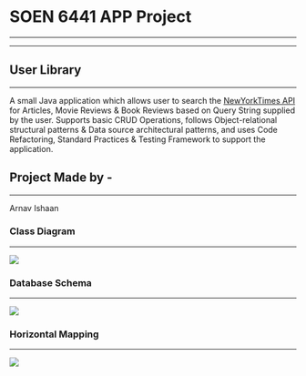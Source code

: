 # SOEN 6441 APP Project
***
---
## User Library
***
A small Java application which allows user to search the [NewYorkTimes API](https://developer.nytimes.com/apis) for Articles, Movie Reviews & Book Reviews based on Query String supplied by the user. 
Supports basic CRUD Operations, follows Object-relational structural patterns & Data source architectural patterns, and uses Code Refactoring, Standard Practices & Testing Framework to support the application.

## Project Made by - 
***
Arnav Ishaan 
<!-- (40216397) -->

<!-- Reva Balasundaram (40227644) -->

<!-- ## Video Presentation Link
***
[Video Presentation Link](https://drive.google.com/file/d/1I9ZMxCBqukmEqt9_vFB1tJ4nyhrtH8Ql/view?usp=share_link)
## Report
***
Project Report on the following Google Drive Link
[Report Link](https://drive.google.com/file/d/11dd7SN27FuwPCabQGwHRRfKPSzEmY3vS/view?usp=share_link) -->

### Class Diagram
***
![](https://drive.google.com/uc?id=1gk8Tn_svO4gKS28nEs-EqrliyEWn7VX6)

### Database Schema
***
![](https://drive.google.com/uc?id=1GNnBjOAq7X6nTJ1Wzk-_3ksIBbjAr399)

### Horizontal Mapping
***
![](https://drive.google.com/uc?id=1LQMtxAAVhoGry1DvgWvDxViBVJy0Sg42)
